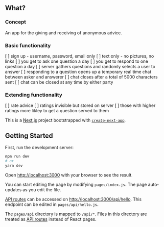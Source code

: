 ## What?

### Concept

An app for the giving and receiving of anonymous advice.

### Basic functionality

[ ] sign up - username, password, email only
[ ] text only - no pictures, no links
[ ] you get to ask one question a day
[ ] you get to respond to one question a day
[ ] server gathers questions and randomly selects a user to answer
[ ] responding to a question opens up a temporary real time chat between asker and answerer
[ ] chat closes after a total of 5000 characters sent
[ ] chat can be closed at any time by either party

### Extending functionality

[ ] rate advice
[ ] ratings invisible but stored on server
[ ] those with higher ratings more likley to get a question served to them

This is a [Next.js](https://nextjs.org/) project bootstrapped with [`create-next-app`](https://github.com/vercel/next.js/tree/canary/packages/create-next-app).

## Getting Started

First, run the development server:

```bash
npm run dev
# or
yarn dev
```

Open [http://localhost:3000](http://localhost:3000) with your browser to see the result.

You can start editing the page by modifying `pages/index.js`. The page auto-updates as you edit the file.

[API routes](https://nextjs.org/docs/api-routes/introduction) can be accessed on [http://localhost:3000/api/hello](http://localhost:3000/api/hello). This endpoint can be edited in `pages/api/hello.js`.

The `pages/api` directory is mapped to `/api/*`. Files in this directory are treated as [API routes](https://nextjs.org/docs/api-routes/introduction) instead of React pages.
